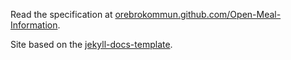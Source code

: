 Read the specification at [orebrokommun.github.com/Open-Meal-Information](https://orebrokommun.github.com/Open-Meal-Information).

Site based on the [jekyll-docs-template](http://bruth.github.io/jekyll-docs-template/).